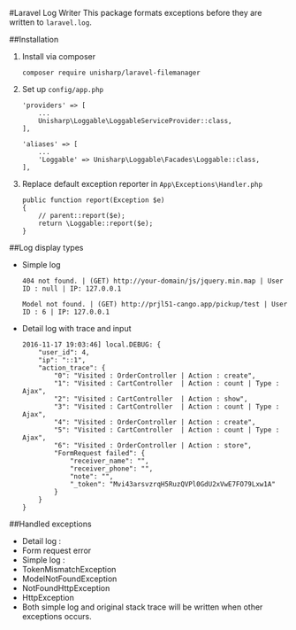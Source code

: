 #Laravel Log Writer
This package formats exceptions before they are written to `laravel.log`.

##Installation
1. Install via composer

	```
	composer require unisharp/laravel-filemanager
	```
	
2. Set up `config/app.php`

	```
	'providers' => [
		...
		Unisharp\Loggable\LoggableServiceProvider::class,
	],
	```
	```
	'aliases' => [
		...
		'Loggable' => Unisharp\Loggable\Facades\Loggable::class,
	],
	```
	
3. Replace default exception reporter in `App\Exceptions\Handler.php`

	```
	public function report(Exception $e)
	{
		// parent::report($e);
		return \Loggable::report($e);
	}
	```

##Log display types
 * Simple log
	
	```
	404 not found. | (GET) http://your-domain/js/jquery.min.map | User ID : null | IP: 127.0.0.1
	```
	```
	Model not found. | (GET) http://prjl51-cango.app/pickup/test | User ID : 6 | IP: 127.0.0.1
	```
	
 * Detail log with trace and input

	```
	2016-11-17 19:03:46] local.DEBUG: {
	    "user_id": 4,
	    "ip": "::1",
	    "action_trace": {
	        "0": "Visited : OrderController | Action : create",
	        "1": "Visited : CartController  | Action : count | Type : Ajax",
	        "2": "Visited : CartController  | Action : show",
	        "3": "Visited : CartController  | Action : count | Type : Ajax",
	        "4": "Visited : OrderController | Action : create",
	        "5": "Visited : CartController  | Action : count | Type : Ajax",
	        "6": "Visited : OrderController | Action : store",
	        "FormRequest failed": {
	            "receiver_name": "",
	            "receiver_phone": "",
	            "note": "",
	            "_token": "Mvi43arsvzrqH5RuzQVPl0GdU2xVwE7FO79Lxw1A"
	        }
	    }
	}  
	```
	
##Handled exceptions

 * Detail log :
  * Form request error
 * Simple log :
  * TokenMismatchException
  * ModelNotFoundException
  * NotFoundHttpException
  * HttpException
 * Both simple log and original stack trace will be written when other exceptions occurs.
